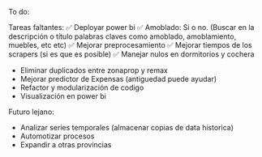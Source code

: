 To do:

Tareas faltantes:
✅ Deployar power bi
✅ Amoblado: Si o no. (Buscar en la descripción o título palabras claves como amoblado, amoblamiento, muebles, etc etc)
✅ Mejorar preprocesamiento
✅ Mejorar tiempos de los scrapers (si es que es posible)
✅ Manejar nulos en dormitorios y cochera
* Eliminar duplicados entre zonaprop y remax
* Mejorar predictor de Expensas (antiguedad puede ayudar)
* Refactor y modularización de codigo
* Visualización en power bi


Futuro lejano:
* Analizar series temporales (almacenar copias de data historica)
* Automotizar procesos
* Expandir a otras provincias